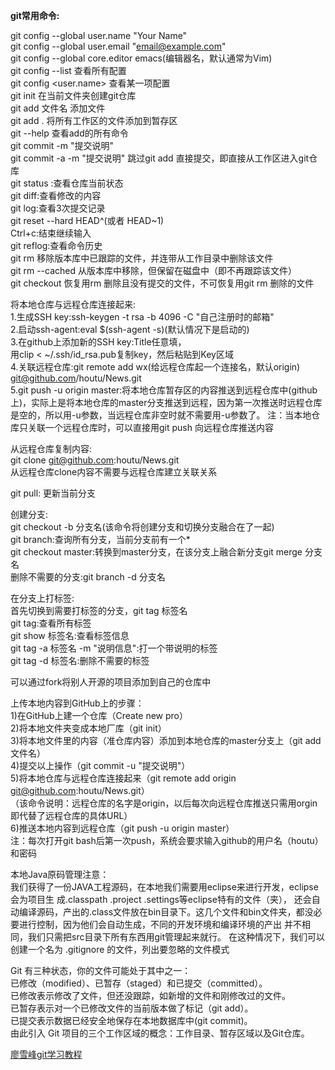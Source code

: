 **git常用命令:**

git config --global user.name "Your Name"   
git config --global user.email "email@example.com"  
git config --global core.editor emacs(编辑器名，默认通常为Vim)  
git config --list 查看所有配置  
git config <user.name> 查看某一项配置  
git init 在当前文件夹创建git仓库  
git add 文件名 添加文件  
git add . 将所有工作区的文件添加到暂存区  
git <add> --help 查看add的所有命令  
git commit -m "提交说明"  
git commit -a -m "提交说明" 跳过git add <filepath>直接提交，即直接从工作区进入git仓库  
git status :查看仓库当前状态  
git diff:查看修改的内容  
git log:查看3次提交记录  
git reset --hard HEAD^(或者 HEAD~1)  
Ctrl+c:结束继续输入  
git reflog:查看命令历史  
git rm <filepath> 移除版本库中已跟踪的文件，并连带从工作目录中删除该文件  
git rm --cached <filepath> 从版本库中移除，但保留在磁盘中（即不再跟踪该文件）  
git checkout <filepath> 恢复用rm 删除且没有提交的文件，不可恢复用git rm <filepath>删除的文件  

将本地仓库与远程仓库连接起来:  
1.生成SSH key:ssh-keygen -t rsa -b 4096 -C "自己注册时的邮箱"  
2.启动ssh-agent:eval $(ssh-agent -s)(默认情况下是启动的)  
3.在github上添加新的SSH key:Title任意填，  
用clip < ~/.ssh/id_rsa.pub复制key，然后粘贴到Key区域  
4.关联远程仓库:git remote add wx(给远程仓库起一个连接名，默认origin) git@github.com/houtu/News.git  
5.git push -u origin master:将本地仓库暂存区的内容推送到远程仓库中(github上)，实际上是将本地仓库的master分支推送到远程，因为第一次推送时远程仓库是空的，所以用-u参数，当远程仓库非空时就不需要用-u参数了。
注：当本地仓库只关联一个远程仓库时，可以直接用git push 向远程仓库推送内容  

从远程仓库复制内容:  
git clone git@github.com:houtu/News.git  
从远程仓库clone内容不需要与远程仓库建立关联关系

git pull: 更新当前分支

创建分支:  
git checkout -b 分支名(该命令将创建分支和切换分支融合在了一起)  
git branch:查询所有分支，当前分支前有一个*  
git checkout master:转换到master分支，在该分支上融合新分支git merge 分支名  
删除不需要的分支:git branch -d 分支名

在分支上打标签:  
首先切换到需要打标签的分支，git tag 标签名  
git tag:查看所有标签  
git show 标签名:查看标签信息  
git tag -a 标签名 -m "说明信息":打一个带说明的标签  
git tag -d 标签名:删除不需要的标签

可以通过fork将别人开源的项目添加到自己的仓库中

上传本地内容到GitHub上的步骤：  
1)在GitHub上建一个仓库（Create new pro）  
2)将本地文件夹变成本地厂库（git init）  
3)将本地文件里的内容（准仓库内容）添加到本地仓库的master分支上（git add 文件名）   
4)提交以上操作（git commit -u "提交说明"）  
5)将本地仓库与远程仓库连接起来（git remote add origin git@github.com:houtu/News.git）  
（该命令说明：远程仓库的名字是origin，以后每次向远程仓库推送只需用orgin即代替了远程仓库的具体URL）  
6)推送本地内容到远程仓库（git push -u origin master）  
注：每次打开git bash后第一次push，系统会要求输入github的用户名（houtu）和密码

本地Java原码管理注意：  
我们获得了一份JAVA工程源码，在本地我们需要用eclipse来进行开发，eclipse会为项目生 成.classpath .project .settings等eclipse特有的文件（夹），
还会自动编译源码，产出的.class文件放在bin目录下。这几个文件和bin文件夹，都没必要进行控制，因为他们会自动生成，不同的开发环境和编译环境的产出
并不相同，我们只需把src目录下所有东西用git管理起来就行。
在这种情况下，我们可以创建一个名为 .gitignore 的文件，列出要忽略的文件模式

Git 有三种状态，你的文件可能处于其中之一：  
已修改（modified）、已暂存（staged）和已提交（committed）。  
已修改表示修改了文件，但还没跟踪，如新增的文件和刚修改过的文件。  
已暂存表示对一个已修改文件的当前版本做了标记（git add）。  
已提交表示数据已经安全地保存在本地数据库中(git commit)。  
由此引入 Git 项目的三个工作区域的概念：工作目录、暂存区域以及Git仓库。

[廖雪峰git学习教程](http://www.liaoxuefeng.com/wiki/0013739516305929606dd18361248578c67b8067c8c017b000)